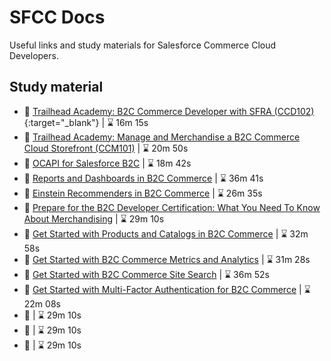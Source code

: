 # SFCC Docs
Useful links and study materials for Salesforce Commerce Cloud Developers.

## Study material

- :movie_camera: [Trailhead Academy: B2C Commerce Developer with SFRA (CCD102)](https://trailhead.salesforce.com/live/videos/a2r3k000001vD36/trailhead-academy-b2c-commerce-developer-with-sfra-ccd102/?lang=es-MX){:target="_blank"} | :hourglass: 16m 15s
- :movie_camera: [Trailhead Academy: Manage and Merchandise a B2C Commerce Cloud Storefront (CCM101)](https://trailhead.salesforce.com/live/videos/a2r3k000001vD3B/trailhead-academy-manage-and-merchandise-a-b2c-commerce-cloud-storefront-ccm101/?lang=es-MX) | :hourglass: 20m 50s
- :movie_camera: [OCAPI for Salesforce B2C](https://trailhead.salesforce.com/live/videos/a2r3k000001n2gY/ocapi-for-salesforce-b2c?lang=es-MX) | :hourglass: 18m 42s
- :movie_camera: [Reports and Dashboards in B2C Commerce](https://trailhead.salesforce.com/live/videos/a2r3k000001n2dy/reports-and-dashboards-in-b2c-commerce/?lang=es-MX) | :hourglass: 36m 41s
- :movie_camera: [Einstein Recommenders in B2C Commerce](https://trailhead.salesforce.com/live/videos/a2r3k000001n2dt/einstein-recommenders-in-b2c-commerce?lang=es-MX) | :hourglass: 26m 35s
- :movie_camera: [Prepare for the B2C Developer Certification: What You Need To Know About Merchandising](https://trailhead.salesforce.com/live/videos/a2r3k000001n2l4/prepare-for-the-b2c-developer-certification-what-you-need-to-know-about-merchandising/?lang=es-MX) | :hourglass: 29m 10s
- :movie_camera: [Get Started with Products and Catalogs in B2C Commerce](https://www.youtube.com/watch?v=qY54sz5o-k8) | :hourglass: 32m 58s
- :movie_camera: [Get Started with B2C Commerce Metrics and Analytics](https://youtube.com/watch?v=o7g0x-c0vJI) | :hourglass: 31m 28s
- :movie_camera: [Get Started with B2C Commerce Site Search](https://youtube.com/watch?v=JWDKfawNgc4) | :hourglass: 36m 52s
- :movie_camera: [Get Started with Multi-Factor Authentication for B2C Commerce](https://www.youtube.com/watch?v=xKZ9lMnTbSs ) | :hourglass: 22m 08s
- :movie_camera: []() | :hourglass: 29m 10s
- :movie_camera: []() | :hourglass: 29m 10s
- :movie_camera: []() | :hourglass: 29m 10s